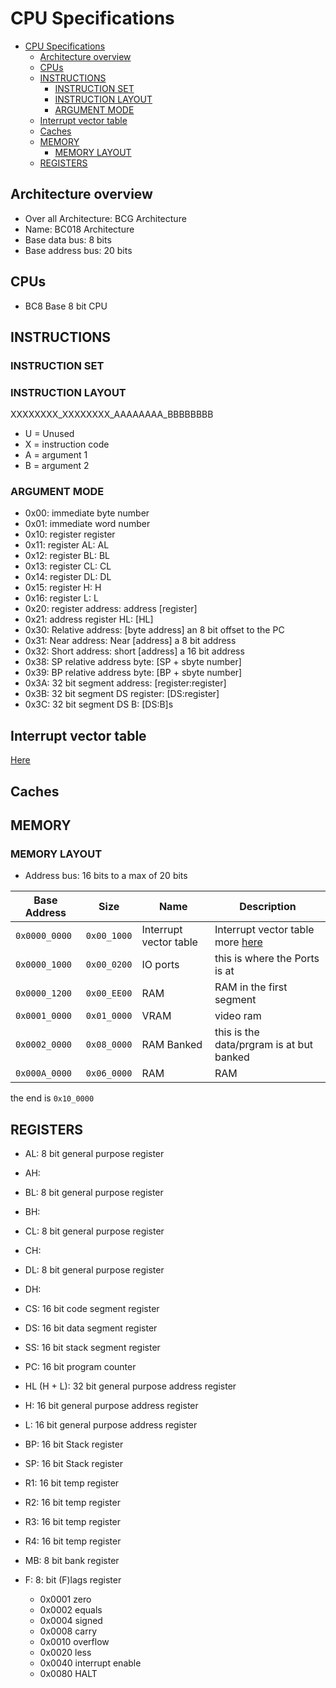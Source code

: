 # CPU Specifications

- [CPU Specifications](#cpu-specifications)
  - [Architecture overview](#architecture-overview)
  - [CPUs](#cpus)
  - [INSTRUCTIONS](#instructions)
    - [INSTRUCTION SET](#instruction-set)
    - [INSTRUCTION LAYOUT](#instruction-layout)
    - [ARGUMENT MODE](#argument-mode)
  - [Interrupt vector table](#interrupt-vector-table)
  - [Caches](#caches)
  - [MEMORY](#memory)
    - [MEMORY LAYOUT](#memory-layout)
  - [REGISTERS](#registers)

## Architecture overview

- Over all Architecture: BCG Architecture
- Name: BC018 Architecture
- Base data bus: 8 bits
- Base address bus: 20 bits

## CPUs

- BC8           Base 8 bit CPU

## INSTRUCTIONS

### INSTRUCTION SET

### INSTRUCTION LAYOUT

XXXXXXXX_XXXXXXXX_AAAAAAAA_BBBBBBBB

- U = Unused
- X = instruction code
- A = argument 1
- B = argument 2

### ARGUMENT MODE

- 0x00: immediate byte              number
- 0x01: immediate word              number
- 0x10: register                    register
- 0x11: register AL:                AL
- 0x12: register BL:                BL
- 0x13: register CL:                CL
- 0x14: register DL:                DL
- 0x15: register H:                 H
- 0x16: register L:                 L
- 0x20: register address:           address [register]
- 0x21: address register HL:        [HL]
- 0x30: Relative address:           [byte address]      an 8 bit offset to the PC
- 0x31: Near address:               Near [address]      a 8 bit address
- 0x32: Short address:              short [address]     a 16 bit address
- 0x38: SP relative address byte:   [SP + sbyte number]
- 0x39: BP relative address byte:   [BP + sbyte number]
- 0x3A: 32 bit segment address:     [register:register]
- 0x3B: 32 bit segment DS register: [DS:register]
- 0x3C: 32 bit segment DS B:        [DS:B]s

## Interrupt vector table

[Here](../BCG%20arch%20Specs.md#interrupt-entres)

## Caches

## MEMORY

### MEMORY LAYOUT

- Address bus: 16 bits to a max of 20 bits

|Base Address |Size       |Name                     |Description
|-------------|-----------|-------------------------|-
|`0x0000_0000`|`0x00_1000`| Interrupt vector table  | Interrupt vector table more [here](#interrupt-vector-table)
|`0x0000_1000`|`0x00_0200`| IO ports                | this is where the Ports is at
|`0x0000_1200`|`0x00_EE00`| RAM                     | RAM in the first segment
|`0x0001_0000`|`0x01_0000`| VRAM                    | video ram
|`0x0002_0000`|`0x08_0000`| RAM Banked              | this is the data/prgram is at but banked
|`0x000A_0000`|`0x06_0000`| RAM                     | RAM

the end is `0x10_0000`

## REGISTERS

- AL:             8   bit general purpose register
- AH:
- BL:             8   bit general purpose register
- BH:
- CL:             8   bit general purpose register
- CH:
- DL:             8   bit general purpose register
- DH:

- CS:             16  bit code segment register
- DS:             16  bit data segment register
- SS:             16  bit stack segment register

- PC:             16  bit program counter

- HL (H + L):     32  bit general purpose address register
- H:              16  bit general purpose address register
- L:              16  bit general purpose address register

- BP:             16  bit Stack register
- SP:             16  bit Stack register

- R1:             16  bit temp register
- R2:             16  bit temp register
- R3:             16  bit temp register
- R4:             16  bit temp register

- MB:             8   bit bank register

- F:              8:  bit (F)lags register
  - 0x0001 zero
  - 0x0002 equals
  - 0x0004 signed
  - 0x0008 carry
  - 0x0010 overflow
  - 0x0020 less
  - 0x0040 interrupt enable
  - 0x0080 HALT
